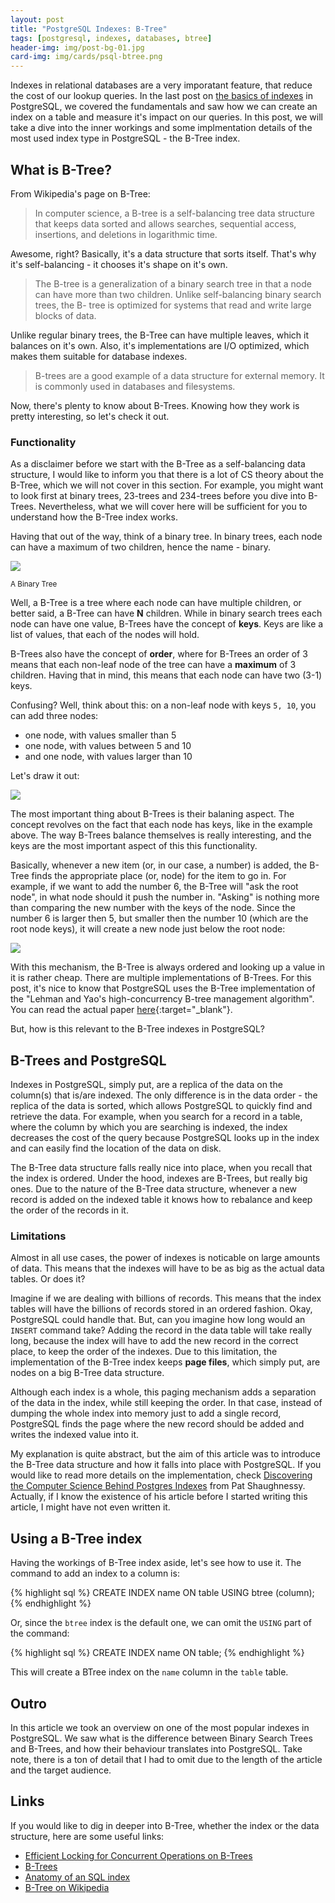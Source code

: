 ```yaml
---
layout: post
title: "PostgreSQL Indexes: B-Tree"
tags: [postgresql, indexes, databases, btree]
header-img: img/post-bg-01.jpg
card-img: img/cards/psql-btree.png
---
```


Indexes in relational databases are a very imporatant feature, that reduce the
cost of our lookup queries. In the last post on
[the basics of indexes](/postgresql-indexes-first-principles) in PostgreSQL, we
covered the fundamentals and saw how we can create an index on a table and
measure it's impact on our queries. In this post, we will take a dive into the
inner workings and some implmentation details of the most used index type in
PostgreSQL - the B-Tree index.

## What is B-Tree?

From Wikipedia's page on B-Tree:

> In computer science, a B-tree is a self-balancing tree data structure that
> keeps data sorted and allows searches, sequential access, insertions, and
> deletions in logarithmic time.

Awesome, right? Basically, it's a data structure that sorts itself. That's why
it's self-balancing - it chooses it's shape on it's own.

> The B-tree is a generalization of a binary search tree in that a node can have
> more than two children. Unlike self-balancing binary search trees, the B-
> tree is optimized for systems that read and write large blocks of data.

Unlike regular binary trees, the B-Tree can have multiple leaves, which it
balances on it's own. Also, it's implementations are I/O optimized, which makes
them suitable for database indexes.

> B-trees are a good example of a data structure for external memory. It is
> commonly used in databases and filesystems.

Now, there's plenty to know about B-Trees. Knowing how they work is pretty
interesting, so let's check it out.

### Functionality

As a disclaimer before we start with the B-Tree as a self-balancing data
structure, I would like to inform you that there is a lot of CS theory about the
B-Tree, which we will not cover in this section. For example, you might
want to look first at binary trees, 23-trees and 234-trees before you dive into
B-Trees. Nevertheless, what we will cover here will be sufficient for you to
understand how the B-Tree index works.

Having that out of the way, think of a binary tree. In binary trees, each node
can have a maximum of two children, hence the name - binary.

![](img/posts/binary-tree.jpg)

<small>A Binary Tree</small>

Well, a B-Tree is a tree where each node can have multiple children, or better
said, a B-Tree can have **N** children. While in binary search trees each node
can have one value, B-Trees have the concept of **keys**. Keys are like a list
of values, that each of the nodes will hold.

B-Trees also have the concept of **order**, where for B-Trees an order of 3
means that each non-leaf node of the tree can have a **maximum** of 3 children.
Having that in mind, this means that each node can have two (3-1) keys.

Confusing? Well, think about this: on a non-leaf node with keys `5, 10`, you can
add three nodes:

- one node, with values smaller than 5
- one node, with values between 5 and 10
- and one node, with values larger than 10

Let's draw it out:

![](img/posts/b-tree-example-1.jpg)

The most important thing about B-Trees is their balaning aspect. The concept
revolves on the fact that each node has keys, like in the example above. The way
B-Trees balance themselves is really interesting, and the keys are the most
important aspect of this this functionality.

Basically, whenever a new item (or, in our case, a number) is added, the B-Tree
finds the appropriate place (or, node) for the item to go in. For example,
if we want to add the number 6, the B-Tree will "ask the root node", in what
node should it push the number in. "Asking" is nothing more than comparing the new
number with the keys of the node. Since the number 6 is larger then 5, but
smaller then the number 10 (which are the root node keys), it will create a new
node just below the root node:

![](img/posts/b-tree-example-2.jpg)

With this mechanism, the B-Tree is always ordered and looking up a value in it
is rather cheap. There are multiple implementations of B-Trees. For this post,
it's nice to know that PostgreSQL uses the B-Tree implementation of the "Lehman
and Yao's high-concurrency B-tree management algorithm". You can read the actual
paper [here](http://www.csd.uoc.gr/~hy460/pdf/p650-lehman.pdf){:target="_blank"}.

But, how is this relevant to the B-Tree indexes in PostgreSQL?

## B-Trees and PostgreSQL

Indexes in PostgreSQL, simply put, are a replica of the data on the column(s)
that is/are indexed. The only difference is in the data order - the replica of
the data is sorted, which allows PostgreSQL to quickly find and retrieve the
data. For example, when you search for a record in a table, where the column by
which you are searching is indexed, the index decreases the cost of the query
because PostgreSQL looks up in the index and can easily find the location of the
data on disk.

The B-Tree data structure falls really nice into place, when you recall that the
index is ordered. Under the hood, indexes are B-Trees, but really big ones. Due
to the nature of the B-Tree data structure, whenever a new record is added on
the indexed table it knows how to rebalance and keep the order of the records in
it.

### Limitations

Almost in all use cases, the power of indexes is noticable on large amounts of
data. This means that the indexes will have to be as big as the actual data
tables. Or does it?

Imagine if we are dealing with billions of records. This means that the index
tables will have the billions of records stored in an ordered fashion. Okay,
PostgreSQL could handle that. But, can you imagine how long would an `INSERT`
command take? Adding the record in the data table will take really long, because
the index will have to add the new record in the correct place, to keep the
order of the indexes. Due to this limitation, the implementation of the B-Tree
index keeps **page files**, which simply put, are nodes on a big B-Tree data
structure.

Although each index is a whole, this paging mechanism adds a separation of the
data in the index, while still keeping the order. In that case, instead of
dumping the whole index into memory just to add a single record, PostgreSQL
finds the page where the new record should be added and writes the indexed value
into it.

My explanation is quite abstract, but the aim of this article was to introduce
the B-Tree data structure and how it falls into place with PostgreSQL. If you
would like to read more details on the implementation, check
[Discovering the Computer Science Behind Postgres Indexes](http://patshaughnessy.net/2014/11/11/discovering-the-computer-science-behind-postgres-indexes)
from Pat Shaughnessy. Actually, if I know the existence of his article before
I started writing this article, I might have not even written it.

## Using a B-Tree index

Having the workings of B-Tree index aside, let's see how to use it. The command
to add an index to a column is:

{% highlight sql %}
CREATE INDEX name ON table USING btree (column);
{% endhighlight %}

Or, since the `btree` index is the default one, we can omit the `USING` part of
the command:

{% highlight sql %}
CREATE INDEX name ON table;
{% endhighlight %}

This will create a BTree index on the `name` column in the `table` table.

## Outro

In this article we took an overview on one of the most popular indexes in
PostgreSQL. We saw what is the difference between Binary Search Trees and
B-Trees, and how their behaviour translates into PostgreSQL. Take note, there is
a ton of detail that I had to omit due to the length of the article and the
target audience.

## Links

If you would like to dig in deeper into B-Tree, whether the index or the data
structure, here are some useful links:

- [Efficient Locking for Concurrent Operations on B-Trees](http://www.csd.uoc.gr/~hy460/pdf/p650-lehman.pdf)
- [B-Trees](http://www.cs.utexas.edu/users/djimenez/utsa/cs3343/lecture16.html)
- [Anatomy of an SQL index](http://use-the-index-luke.com/sql/anatomy)
- [B-Tree on Wikipedia](https://en.wikipedia.org/wiki/B-tree)

